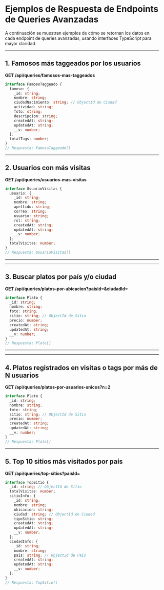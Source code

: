 # Ejemplos de Respuesta de Endpoints de Queries Avanzadas

A continuación se muestran ejemplos de cómo se retornan los datos en cada endpoint de queries avanzadas, usando interfaces TypeScript para mayor claridad.

---

## 1. Famosos más taggeados por los usuarios
**GET /api/queries/famosos-mas-taggeados**

```typescript
interface FamosoTaggeado {
  famoso: {
    _id: string;
    nombre: string;
    ciudadNacimiento: string; // ObjectId de Ciudad
    actividad: string;
    foto: string;
    descripcion: string;
    createdAt: string;
    updatedAt: string;
    __v: number;
  };
  totalTags: number;
}
// Respuesta: FamosoTaggeado[]
```

---

## 2. Usuarios con más visitas
**GET /api/queries/usuarios-mas-visitas**

```typescript
interface UsuarioVisitas {
  usuario: {
    _id: string;
    nombre: string;
    apellido: string;
    correo: string;
    usuario: string;
    rol: string;
    createdAt: string;
    updatedAt: string;
    __v: number;
  };
  totalVisitas: number;
}
// Respuesta: UsuarioVisitas[]
```

---

---

## 3. Buscar platos por país y/o ciudad
**GET /api/queries/platos-por-ubicacion?paisId=&ciudadId=**

```typescript
interface Plato {
  _id: string;
  nombre: string;
  foto: string;
  sitio: string; // ObjectId de Sitio
  precio: number;
  createdAt: string;
  updatedAt: string;
  __v: number;
}
// Respuesta: Plato[]
```

---
---

## 4. Platos registrados en visitas o tags por más de N usuarios
**GET /api/queries/platos-por-usuarios-unicos?n=2**

```typescript
interface Plato {
  _id: string;
  nombre: string;
  foto: string;
  sitio: string; // ObjectId de Sitio
  precio: number;
  createdAt: string;
  updatedAt: string;
  __v: number;
}
// Respuesta: Plato[]
```

---

## 5. Top 10 sitios más visitados por país
**GET /api/queries/top-sitios?paisId=**

```typescript
interface TopSitio {
  _id: string; // ObjectId de Sitio
  totalVisitas: number;
  sitioInfo: {
    _id: string;
    nombre: string;
    ubicacion: string;
    ciudad: string; // ObjectId de Ciudad
    tipoSitio: string;
    createdAt: string;
    updatedAt: string;
    __v: number;
  };
  ciudadInfo: {
    _id: string;
    nombre: string;
    pais: string; // ObjectId de Pais
    createdAt: string;
    updatedAt: string;
    __v: number;
  };
}
// Respuesta: TopSitio[]
```
